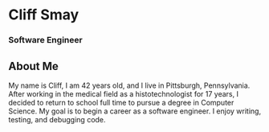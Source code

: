 # Cliff Smay
### Software Engineer

## About Me

My name is Cliff, I am 42 years old, and I live in Pittsburgh, Pennsylvania. After working in the medical field as a histotechnologist for 17 years, I decided to 
return to school full time to pursue a degree in Computer Science. My goal is to begin a career as a software engineer. I enjoy writing, testing, and debugging code. 



